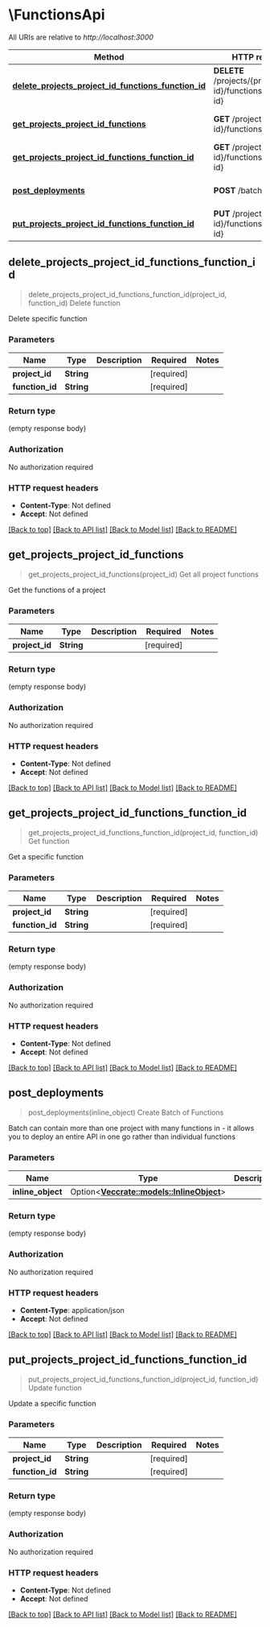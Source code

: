 # \FunctionsApi

All URIs are relative to *http://localhost:3000*

Method | HTTP request | Description
------------- | ------------- | -------------
[**delete_projects_project_id_functions_function_id**](FunctionsApi.md#delete_projects_project_id_functions_function_id) | **DELETE** /projects/{project-id}/functions/{function-id} | Delete function
[**get_projects_project_id_functions**](FunctionsApi.md#get_projects_project_id_functions) | **GET** /projects/{project-id}/functions | Get all project functions
[**get_projects_project_id_functions_function_id**](FunctionsApi.md#get_projects_project_id_functions_function_id) | **GET** /projects/{project-id}/functions/{function-id} | Get function
[**post_deployments**](FunctionsApi.md#post_deployments) | **POST** /batch | Create Batch of Functions
[**put_projects_project_id_functions_function_id**](FunctionsApi.md#put_projects_project_id_functions_function_id) | **PUT** /projects/{project-id}/functions/{function-id} | Update function



## delete_projects_project_id_functions_function_id

> delete_projects_project_id_functions_function_id(project_id, function_id)
Delete function

Delete specific function

### Parameters


Name | Type | Description  | Required | Notes
------------- | ------------- | ------------- | ------------- | -------------
**project_id** | **String** |  | [required] |
**function_id** | **String** |  | [required] |

### Return type

 (empty response body)

### Authorization

No authorization required

### HTTP request headers

- **Content-Type**: Not defined
- **Accept**: Not defined

[[Back to top]](#) [[Back to API list]](../README.md#documentation-for-api-endpoints) [[Back to Model list]](../README.md#documentation-for-models) [[Back to README]](../README.md)


## get_projects_project_id_functions

> get_projects_project_id_functions(project_id)
Get all project functions

Get the functions of a project

### Parameters


Name | Type | Description  | Required | Notes
------------- | ------------- | ------------- | ------------- | -------------
**project_id** | **String** |  | [required] |

### Return type

 (empty response body)

### Authorization

No authorization required

### HTTP request headers

- **Content-Type**: Not defined
- **Accept**: Not defined

[[Back to top]](#) [[Back to API list]](../README.md#documentation-for-api-endpoints) [[Back to Model list]](../README.md#documentation-for-models) [[Back to README]](../README.md)


## get_projects_project_id_functions_function_id

> get_projects_project_id_functions_function_id(project_id, function_id)
Get function

Get a specific function

### Parameters


Name | Type | Description  | Required | Notes
------------- | ------------- | ------------- | ------------- | -------------
**project_id** | **String** |  | [required] |
**function_id** | **String** |  | [required] |

### Return type

 (empty response body)

### Authorization

No authorization required

### HTTP request headers

- **Content-Type**: Not defined
- **Accept**: Not defined

[[Back to top]](#) [[Back to API list]](../README.md#documentation-for-api-endpoints) [[Back to Model list]](../README.md#documentation-for-models) [[Back to README]](../README.md)


## post_deployments

> post_deployments(inline_object)
Create Batch of Functions

Batch can contain more than one project with many functions in - it allows you to deploy an entire API in one go rather than individual functions

### Parameters


Name | Type | Description  | Required | Notes
------------- | ------------- | ------------- | ------------- | -------------
**inline_object** | Option<[**Vec<crate::models::InlineObject>**](InlineObject.md)> |  |  |

### Return type

 (empty response body)

### Authorization

No authorization required

### HTTP request headers

- **Content-Type**: application/json
- **Accept**: Not defined

[[Back to top]](#) [[Back to API list]](../README.md#documentation-for-api-endpoints) [[Back to Model list]](../README.md#documentation-for-models) [[Back to README]](../README.md)


## put_projects_project_id_functions_function_id

> put_projects_project_id_functions_function_id(project_id, function_id)
Update function

Update a specific function

### Parameters


Name | Type | Description  | Required | Notes
------------- | ------------- | ------------- | ------------- | -------------
**project_id** | **String** |  | [required] |
**function_id** | **String** |  | [required] |

### Return type

 (empty response body)

### Authorization

No authorization required

### HTTP request headers

- **Content-Type**: Not defined
- **Accept**: Not defined

[[Back to top]](#) [[Back to API list]](../README.md#documentation-for-api-endpoints) [[Back to Model list]](../README.md#documentation-for-models) [[Back to README]](../README.md)

